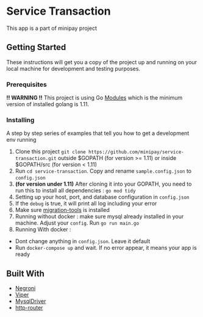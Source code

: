 # Service Transaction

This app is a part of minipay project

## Getting Started

These instructions will get you a copy of the project up and running on your local machine for development and testing purposes.

### Prerequisites

**!! WARNING !!** This project is using Go [Modules](https://blog.golang.org/using-go-modules) which is the minimum version of installed golang is 1.11. 

### Installing

A step by step series of examples that tell you how to get a development env running
1. Clone this project `git clone https://github.com/minipay/service-transaction.git` outside $GOPATH (for version >= 1.11) or inside $GOPATH/src (for version < 1.11)
2. Run `cd service-transaction`. Copy and rename `sample.config.json` to `config.json` 
3. **(for version under 1.11)** After cloning it into your GOPATH, you need to run this to install all dependencies :
`go mod tidy`
4. Setting up your host, port, and database configuration in `config.json`
5. If the `debug` is true, it will print all log including your error
6. Make sure [migration-tools](https://github.com/golang-migrate/migrate) is installed
7. Running without docker : make sure mysql already installed in your machine. Adjust your `config`. Run `go run main.go`
8. Running With docker : </br>
- Dont change anything in `config.json`. Leave it default </br>
- Run `docker-compose up` and wait. If no error appear, it means your app is ready </br>

## Built With

* [Negroni](https://github.com/urfave/negroni)
* [Viper](https://github.com/spf13/viper)
* [MysqlDriver](https://github.com/go-sql-driver/mysql)
* [http-router](https://github.com/julienschmidt/httprouter)